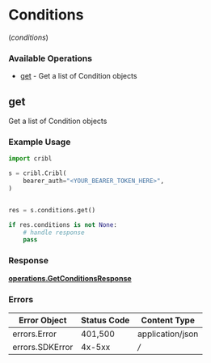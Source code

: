 # Conditions
(*conditions*)

### Available Operations

* [get](#get) - Get a list of Condition objects

## get

Get a list of Condition objects

### Example Usage

```python
import cribl

s = cribl.Cribl(
    bearer_auth="<YOUR_BEARER_TOKEN_HERE>",
)


res = s.conditions.get()

if res.conditions is not None:
    # handle response
    pass
```


### Response

**[operations.GetConditionsResponse](../../models/operations/getconditionsresponse.md)**
### Errors

| Error Object     | Status Code      | Content Type     |
| ---------------- | ---------------- | ---------------- |
| errors.Error     | 401,500          | application/json |
| errors.SDKError  | 4x-5xx           | */*              |
